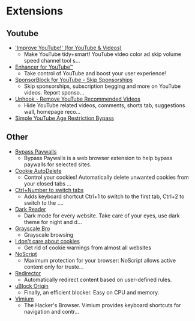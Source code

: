 # Extensions

## Youtube
- ['Improve YouTube!' (for YouTube & Videos)](https://addons.mozilla.org/en-CA/firefox/addon/youtube-addon/)
   - Make YouTube tidy+smart! YouTube video color ad skip volume speed channel tool s...
- [Enhancer for YouTube™](https://addons.mozilla.org/en-CA/firefox/addon/enhancer-for-youtube/)
   - Take control of YouTube and boost your user experience!
- [SponsorBlock for YouTube - Skip Sponsorships](https://addons.mozilla.org/en-CA/firefox/addon/sponsorblock/)
   - Skip sponsorships, subscription begging and more on YouTube videos. Report sponso...
- [Unhook - Remove YouTube Recommended Videos](https://addons.mozilla.org/en-CA/firefox/addon/youtube-recommended-videos/)
   - Hide YouTube related videos, comments, shorts tab, suggestions wall, homepage reco...
- [Simple YouTube Age Restriction Bypass](https://github.com/zerodytrash/Simple-YouTube-Age-Restriction-Bypass/)

## Other
- [Bypass Paywalls](https://github.com/iamadamdev/bypass-paywalls-chrome)
   - Bypass Paywalls is a web browser extension to help bypass paywalls for selected sites.
- [Cookie AutoDelete](https://addons.mozilla.org/en-CA/firefox/addon/cookie-autodelete/)
   - Control your cookies! Automatically delete unwanted cookies from your closed tabs ...
- [Ctrl+Number to switch tabs](https://addons.mozilla.org/en-GB/firefox/addon/ctrl-number-to-switch-tabs/)
   - Adds keyboard shortcut Ctrl+1 to switch to the first tab, Ctrl+2 to switch to the ....
- [Dark Reader](https://addons.mozilla.org/en-CA/firefox/addon/darkreader/)
   - Dark mode for every website. Take care of your eyes, use dark theme for night and d...
- [Grayscale Bro](https://addons.mozilla.org/en-CA/firefox/addon/grayscale-bro/)
   - Grayscale browsing
- [I don't care about cookies](https://addons.mozilla.org/en-CA/firefox/addon/i-dont-care-about-cookies/)
   - Get rid of cookie warnings from almost all websites
- [NoScript](https://addons.mozilla.org/en-CA/firefox/addon/noscript/)
   - Maximum protection for your browser: NoScript allows active content only for truste...
- [Redirector](https://addons.mozilla.org/en-CA/firefox/addon/redirector/)
   - Automatically redirect content based on user-defined rules.
- [uBlock Origin](https://addons.mozilla.org/en-CA/firefox/addon/ublock-origin/)
   - Finally, an efficient blocker. Easy on CPU and memory.
- [Vimium](https://addons.mozilla.org/en-CA/firefox/addon/vimium-ff/)
   - The Hacker's Browser. Vimium provides keyboard shortcuts for navigation and contr...
